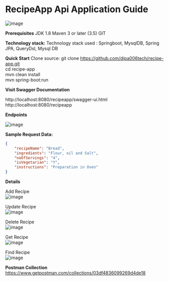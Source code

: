 # RecipeApp Api Application Guide





![image](https://user-images.githubusercontent.com/113394813/189920614-2a5ed3f8-cd7e-4bfd-96bf-1925638c9780.png)


**Prerequisites**
    JDK 1.8
    Maven 3 or later (3.5)
    GIT

**Technology stack:**
   Technology stack used : Springboot, MysqlDB, Spring JPA, QueryDsl, Mysql DB

**Quick Start**
 Clone source: git clone https://github.com/dipa006tech/recipe-app.git  
 cd recipe-app  
 mvn clean install  
 mvn spring-boot:run  
 
 **Visit Swagger Documentation**
 
http://localhost:8080/recipeapp/swagger-ui.html
http://localhost:8080/recipeapp

**Endpoints**

![image](https://user-images.githubusercontent.com/113394813/189932446-ca7df273-bfac-46d4-988a-53f152d052cb.png)



**Sample Request Data:**
```json
{
    "recipeName": "Bread",
    "ingredients": "Flour, oil and Salt",
    "noOfServings": "4",
    "isVegetarian": "Y",
    "instructions": "Preparation in Oven"
}
```
**Details**  

Add Recipe  
![image](https://user-images.githubusercontent.com/113394813/189933012-9c213258-ed4c-42cd-9ab5-e66cf753c8fd.png)

Update Recipe  
![image](https://user-images.githubusercontent.com/113394813/189933196-6e97d76b-90f0-4b0d-84ac-623b871a4484.png)

Delete Recipe  
![image](https://user-images.githubusercontent.com/113394813/189933298-e7b9880d-474f-4719-a549-1804480d6d4b.png)

Get Recipe  
![image](https://user-images.githubusercontent.com/113394813/189933524-aaa24318-098d-4c2a-a20e-883b3cdfeb6d.png)

Find Recipe  
![image](https://user-images.githubusercontent.com/113394813/189933700-e5dfd0ca-037b-4f7f-a141-f0a59dc7cc5a.png)  

**Postman Collection**
https://www.getpostman.com/collections/03df4836099269d4de18







